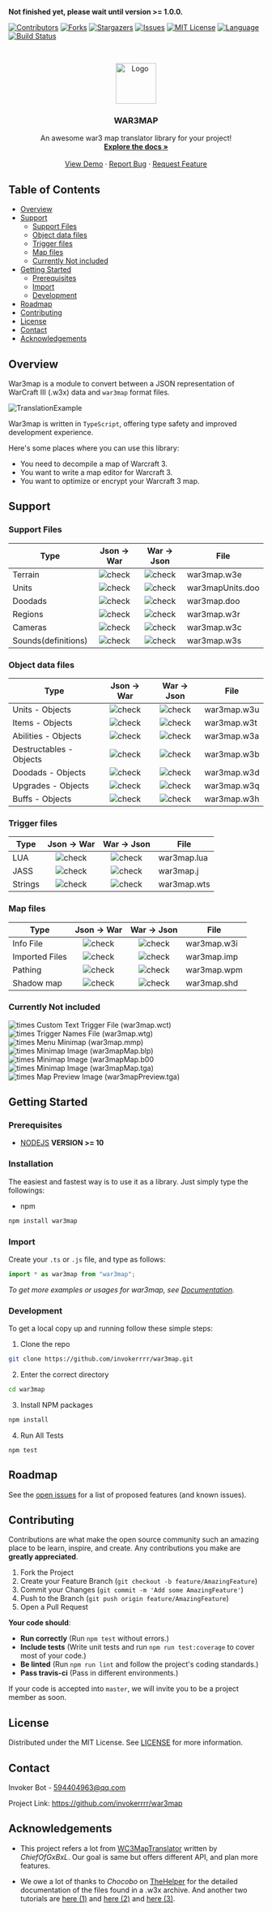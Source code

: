 **Not finished yet, please wait until version >= 1.0.0.**

[![Contributors][contributors-shield]][contributors-url]
[![Forks][forks-shield]][forks-url]
[![Stargazers][stars-shield]][stars-url]
[![Issues][issues-shield]][issues-url]
[![MIT License][license-shield]][license-url]
[![Language][language-shield]][language-url]
[![Build Status][build-status-shield]][build-status-url]

<br />
<p align="center">
  <a alt="WAR" href="https://github.com/invokerrrr/war3map">
    <img src="https://invokerrrr.github.io/war3map/img/logo.png" alt="Logo" width="80" height="80">
  </a>
  <h3 align="center">WAR3MAP</h3>
  <p align="center">
    An awesome war3 map translator library for your project!
    <br />
    <a href="https://invokerrrr.github.io/war3map"><strong>Explore the docs »</strong></a>
    <br />
    <br />
    <a href="https://github.com/invokerrrr/war3map">View Demo</a>
    ·
    <a href="https://github.com/invokerrrr/war3map/issues">Report Bug</a>
    ·
    <a href="https://github.com/invokerrrr/war3map/issues">Request Feature</a>
  </p>
</p>

## Table of Contents

* [Overview](#Overview)
* [Support](#Support)
    * [Support Files](#support-files)
    * [Object data files](#object-data-files)
    * [Trigger files](#trigger-files)
    * [Map files](#map-files)
    * [Currently Not included](#Currently-Not-included)
* [Getting Started](#getting-started)
    * [Prerequisites](#Prerequisites)
    * [Import](#Import)
    * [Development](#Development)
* [Roadmap](#Roadmap)
* [Contributing](#Contributing)
* [License](#License)
* [Contact](#Contact)
* [Acknowledgements](#Acknowledgements)

## Overview
War3map is a module to convert between a JSON representation of WarCraft III (.w3x) data and `war3map` format files.

![TranslationExample](https://invokerrrr.github.io/war3map/img/example.png)

War3map is written in `TypeScript`, offering type safety and improved development experience.

Here's some places where you can use this library:
* You need to decompile a map of Warcraft 3. 
* You want to write a map editor for Warcraft 3.
* You want to optimize or encrypt your Warcraft 3 map.

## Support

### Support Files

| Type |Json → War|War → Json|File|
| --- | :-: | :-: | --- |
| Terrain |![check][error] | ![check][ok] | war3map.w3e |
| Units  |![check][error] | ![check][error] | war3mapUnits.doo |
| Doodads |![check][error] | ![check][error] | war3map.doo |
| Regions |![check][error] | ![check][error] | war3map.w3r |
| Cameras |![check][ok]  | ![check][ok]  | war3map.w3c |
| Sounds(definitions)| ![check][error] | ![check][error] | war3map.w3s|

### Object data files

| Type  | Json → War | War → Json  | File |
| ---   |   :-----------:  |  :-:   |  ----  |
| Units - Objects | ![check][error] | ![check][error] | war3map.w3u     |
| Items - Objects | ![check][error] | ![check][error] | war3map.w3t     |
| Abilities - Objects | ![check][error] | ![check][error] | war3map.w3a     |
| Destructables - Objects | ![check][error] | ![check][error] | war3map.w3b     |
| Doodads - Objects   | ![check][error] | ![check][error] | war3map.w3d     |
| Upgrades - Objects  | ![check][error] | ![check][error] | war3map.w3q     |
| Buffs - Objects   | ![check][error] | ![check][error] | war3map.w3h     |

### Trigger files

|   Type | Json → War  | War → Json  | File |
|   ---  |   :-:   |   :-:   |   ---    |
| LUA    | ![check][error] | ![check][error] | war3map.lua  |
| JASS   | ![check][error] | ![check][error] | war3map.j    |
| Strings  | ![check][error] | ![check][error] | war3map.wts  |


### Map files

| Type | Json → War  | War → Json  | File   |
|   ---    |    :-: |   :-: |   --- |
| Info File    | ![check][error] | ![check][error] | war3map.w3i  |
| Imported Files  | ![check][error] | ![check][error] | war3map.imp  |
| Pathing      | ![check][error] | ![check][error] | war3map.wpm  |
| Shadow map    | ![check][error] | ![check][error] | war3map.shd |


### Currently Not included
 ![times][error] Custom Text Trigger File (war3map.wct)  
 ![times][error] Trigger Names File (war3map.wtg)  
 ![times][error] Menu Minimap (war3map.mmp)  
 ![times][error] Minimap Image (war3mapMap.blp)  
 ![times][error] Minimap Image (war3mapMap.b00  
 ![times][error] Minimap Image (war3mapMap.tga)  
 ![times][error] Map Preview Image (war3mapPreview.tga)


## Getting Started

### Prerequisites

* [NODEJS](https://nodejs.org/)
**VERSION >= 10** 

### Installation

The easiest and fastest way is to use it as a library. Just simply type the followings:
* npm
```sh
npm install war3map
```

### Import

Create your `.ts` or `.js` file, and type as follows:
```ts
import * as war3map from "war3map";
```

_To get more examples or usages for war3map, see [Documentation](https://invokerrrr.github.io/war3map)._

### Development

To get a local copy up and running follow these simple steps:

1. Clone the repo
```sh
git clone https://github.com/invokerrrr/war3map.git
```
2. Enter the correct directory
```sh
cd war3map
```
3. Install NPM packages
```sh
npm install
```
4. Run All Tests
```
npm test
```

## Roadmap

See the [open issues](https://github.com/invokerrrr/war3map/issues) for a list of proposed features (and known issues).

## Contributing

Contributions are what make the open source community such an amazing place to be learn, inspire, and create. Any contributions you make are **greatly appreciated**.

1. Fork the Project
2. Create your Feature Branch (`git checkout -b feature/AmazingFeature`)
3. Commit your Changes (`git commit -m 'Add some AmazingFeature'`)
4. Push to the Branch (`git push origin feature/AmazingFeature`)
5. Open a Pull Request

**Your code should**:
 * **Run correctly** (Run `npm test` without errors.)
 * **Include tests** (Write unit tests and run `npm run test:coverage` to cover most of your code.)
 * **Be linted** (Run `npm run lint` and follow the project's coding standards.)
 * **Pass travis-ci** (Pass in different environments.)

If your code is accepted into `master`, we will invite you to be a project member as soon.

## License

Distributed under the MIT License. See [LICENSE][license-url] for more information.

## Contact

Invoker Bot - <594404963@qq.com>

Project Link: <https://github.com/invokerrrr/war3map>

## Acknowledgements

* This project refers a lot from [WC3MapTranslator](https://github.com/ChiefOfGxBxL/WC3MapTranslator) written by *ChiefOfGxBxL*. Our goal is same but offers different API, and plan more features.

* We owe a lot of thanks to *Chocobo* on [TheHelper](http://www.thehelper.net/) for the detailed documentation of the files found in a .w3x archive. And another two tutorials are [here (1)](http://www.thehelper.net/threads/guide-explanation-of-w3m-and-w3x-files.35292/) and [here (2)](http://world-editor-tutorials.thehelper.net/cat_usersubmit.php?view=42787) and [here (3)](https://867380699.github.io/blog/2019/05/09/W3X_Files_Format).




[contributors-shield]: https://img.shields.io/github/contributors/invokerrrr/war3map.svg?style=flat-square
[contributors-url]: https://github.com/invokerrrr/war3map/graphs/contributors

[forks-shield]: https://img.shields.io/github/forks/invokerrrr/war3map.svg?style=flat-square
[forks-url]: https://github.com/invokerrrr/war3map/network/members

[stars-shield]: https://img.shields.io/github/stars/invokerrrr/war3map.svg?style=flat-square
[stars-url]: https://github.com/invokerrrr/war3map/stargazers

[issues-shield]: https://img.shields.io/github/issues/invokerrrr/war3map.svg?style=flat-square
[issues-url]: https://github.com/invokerrrr/war3map/issues

[license-shield]: https://img.shields.io/github/license/invokerrrr/war3map.svg?style=flat-square
[license-url]: https://github.com/invokerrrr/war3map/blob/master/LICENSE.md

[build-status-shield]: https://travis-ci.com/invokerrrr/war3map.svg?branch=master
[build-status-url]: https://travis-ci.com/invokerrrr/war3map

[language-shield]: https://img.shields.io/badge/language-typescript-orange.svg
[language-url]: https://www.typescriptlang.org

[ok]: https://invokerrrr.github.io/war3map/img/ok.png
[error]: https://invokerrrr.github.io/war3map/img/error.png